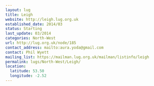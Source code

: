 ```yaml
---
layout: lug
title: Leigh
website: http://leigh.lug.org.uk
established_date: 2014/03
status: Starting
last_update: 03/2014
categories: North-West
url: http://lug.org.uk/node/185
contact_address: mailto:aura.yoda@gmail.com
contact: Phil Wyett
mailing_list: https://mailman.lug.org.uk/mailman/listinfo/leigh
permalink: lugs/North-West/Leigh/
location:
  latitude: 53.50
  longitude: -2.52
---
```

